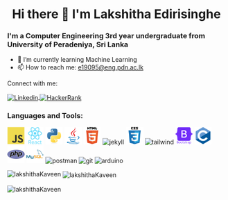 <h1 align="center"> Hi there 👋 I'm Lakshitha Edirisinghe </h1>
<h3>I'm a <b>Computer Engineering</b> 3rd year undergraduate from University of Peradeniya, Sri Lanka</h3>


- 🌱 I’m currently learning Machine Learning
- 📫 How to reach me: e19095@eng.pdn.ac.lk

Connect with me:
<p>
<a href="https://www.linkedin.com/in/lakshithaedirisinghe/">
  <img align="center" src="https://raw.githubusercontent.com/rahuldkjain/github-profile-readme-generator/master/src/images/icons/Social/linked-in-alt.svg" alt="Linkedin" height="30" width="40" />
</a>
<a href="https://www.hackerrank.com/e19095?hr_r=1">
  <img align="center" src="https://raw.githubusercontent.com/rahuldkjain/github-profile-readme-generator/master/src/images/icons/Social/hackerrank.svg" alt="HackerRank" height="30" width="40" /></a>
</p>

<h3 align="left">Languages and Tools:</h3>
<p align="left"> 
<!---Javascript--> 
<img src="https://raw.githubusercontent.com/devicons/devicon/master/icons/javascript/javascript-original.svg" alt="javascript" width="40" height="40"/>
<!---React--> 
<img src="https://raw.githubusercontent.com/devicons/devicon/master/icons/react/react-original-wordmark.svg" alt="react" width="40" height="40"/> 
<!---Python--> 
<img src="https://raw.githubusercontent.com/devicons/devicon/master/icons/python/python-original.svg" alt="python" width="40" height="40"/> 
<!---Java--> 
<img src="https://raw.githubusercontent.com/devicons/devicon/master/icons/java/java-original.svg" alt="java" width="40" height="40"/>
<!---HTML--> 
<img src="https://raw.githubusercontent.com/devicons/devicon/master/icons/html5/html5-original-wordmark.svg" alt="html5" width="40" height="40"/> 
<!---Jekyll--> 
<img src="https://www.vectorlogo.zone/logos/jekyllrb/jekyllrb-icon.svg" alt="jekyll" width="40" height="40"/> 
<!---CSS--> 
<img src="https://raw.githubusercontent.com/devicons/devicon/master/icons/css3/css3-original-wordmark.svg" alt="css3" width="40" height="40"/> 
<!---Tailwind CSS-->
<img src="https://www.vectorlogo.zone/logos/tailwindcss/tailwindcss-icon.svg" alt="tailwind" width="40" height="40"/>
<!---Bootstrap-->
<img src="https://raw.githubusercontent.com/devicons/devicon/master/icons/bootstrap/bootstrap-plain-wordmark.svg" alt="bootstrap" width="40" height="40"/> 
<!---C-->  
<img src="https://raw.githubusercontent.com/devicons/devicon/master/icons/c/c-original.svg" alt="c" width="40" height="40"/> 
<!---php-->
<img src="https://raw.githubusercontent.com/devicons/devicon/master/icons/php/php-original.svg" alt="php" width="40" height="40"/> 
<!---MySQL-->
<img src="https://raw.githubusercontent.com/devicons/devicon/master/icons/mysql/mysql-original-wordmark.svg" alt="mysql" width="40" height="40"/>
<!---Postman-->
<img src="https://www.vectorlogo.zone/logos/getpostman/getpostman-icon.svg" alt="postman" width="40" height="40"/> 
<!---Git-->
<img src="https://www.vectorlogo.zone/logos/git-scm/git-scm-icon.svg" alt="git" width="40" height="40"/> 
<!---Arduino-->
<img src="https://cdn.worldvectorlogo.com/logos/arduino-1.svg" alt="arduino" width="40" height="40"/> 


</p>

<p><img align="left" src="https://github-readme-stats.vercel.app/api/top-langs/?username=lakshithaKaveen" alt="lakshithaKaveen" /></p>
<p>&nbsp;<img align="center" src="https://github-readme-stats.vercel.app/api?username=lakshithaKaveen&show_icons=true&locale=en" alt="lakshithaKaveen" /></p>
<p><img align="center" src="https://github-readme-streak-stats.herokuapp.com/?user=lakshithaKaveen&" alt="lakshithaKaveen" /></p>


